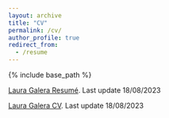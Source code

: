 ```yaml
---
layout: archive
title: "CV"
permalink: /cv/
author_profile: true
redirect_from:
  - /resume
---
```


{% include base_path %}

[Laura Galera Resumé](https://lauragalera.github.io/files/resume.pdf). Last update 18/08/2023

[Laura Galera CV](https://lauragalera.github.io/files/CV.pdf). Last update 18/08/2023